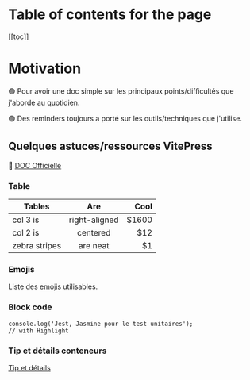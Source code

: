 # Table of contents for the page
[[toc]]

# Motivation

:purple_circle: Pour avoir une doc simple sur les principaux points/difficultés que j'aborde au quotidien.

:green_circle: Des reminders toujours a porté sur les outils/techniques que j'utilise.

## Quelques astuces/ressources VitePress

:red_circle: [DOC Officielle](https://vitepress.vuejs.org/)

### Table

| Tables        |      Are      |  Cool |
|---------------|:-------------:|------:|
| col 3 is      | right-aligned | $1600 |
| col 2 is      |   centered    |   $12 |
| zebra stripes |   are neat    |    $1 |

### Emojis

Liste des [emojis](https://github.com/markdown-it/markdown-it-emoji/blob/master/lib/data/full.json) utilisables.

### Block code

```js{2}
console.log('Jest, Jasmine pour le test unitaires');
// with Highlight
```

### Tip et détails conteneurs

[Tip et détails](https://vitepress.vuejs.org/guide/markdown.html#custom-containers)